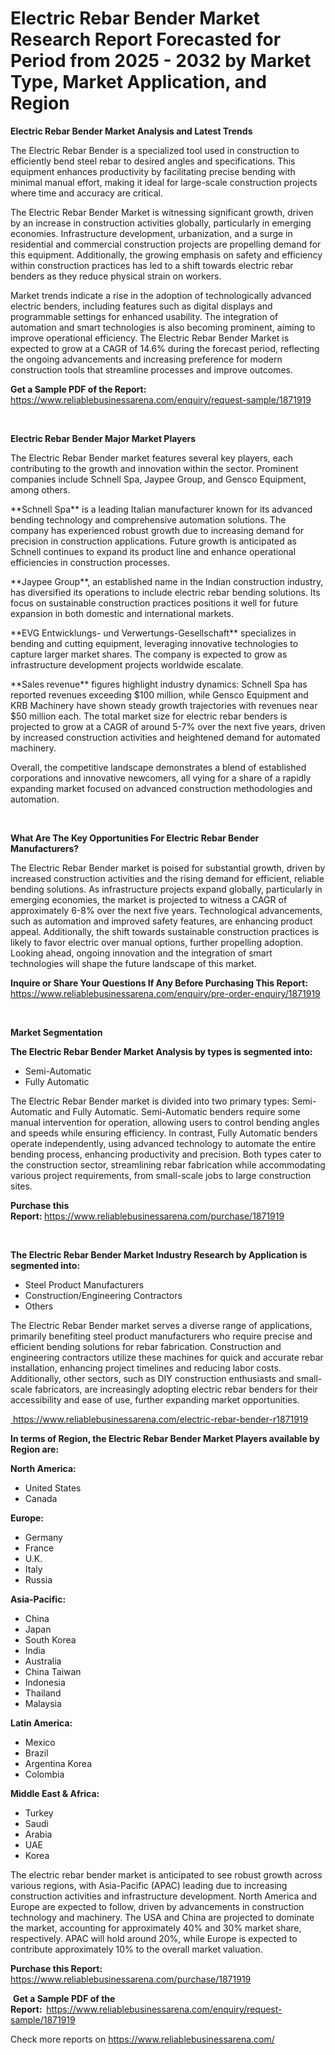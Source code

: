 <p><h1>Electric Rebar Bender Market Research Report Forecasted for Period from 2025 -  2032 by Market Type, Market Application, and Region</h1></p><p><strong>Electric Rebar Bender Market Analysis and Latest Trends</strong></p>
<p><p>The Electric Rebar Bender is a specialized tool used in construction to efficiently bend steel rebar to desired angles and specifications. This equipment enhances productivity by facilitating precise bending with minimal manual effort, making it ideal for large-scale construction projects where time and accuracy are critical.</p><p>The Electric Rebar Bender Market is witnessing significant growth, driven by an increase in construction activities globally, particularly in emerging economies. Infrastructure development, urbanization, and a surge in residential and commercial construction projects are propelling demand for this equipment. Additionally, the growing emphasis on safety and efficiency within construction practices has led to a shift towards electric rebar benders as they reduce physical strain on workers.</p><p>Market trends indicate a rise in the adoption of technologically advanced electric benders, including features such as digital displays and programmable settings for enhanced usability. The integration of automation and smart technologies is also becoming prominent, aiming to improve operational efficiency. The Electric Rebar Bender Market is expected to grow at a CAGR of 14.6% during the forecast period, reflecting the ongoing advancements and increasing preference for modern construction tools that streamline processes and improve outcomes.</p></p>
<p><strong>Get a Sample PDF of the Report:&nbsp;</strong> <a href="https://www.reliablebusinessarena.com/enquiry/request-sample/1871919?utm_campaign=3443&utm_medium=2&utm_source=Github&utm_content=ia&utm_term=08042025&utm_id=electric-rebar-bender">https://www.reliablebusinessarena.com/enquiry/request-sample/1871919</a></p>
<p>&nbsp;</p>
<p><strong>Electric Rebar Bender Major Market Players</strong></p>
<p><p>The Electric Rebar Bender market features several key players, each contributing to the growth and innovation within the sector. Prominent companies include Schnell Spa, Jaypee Group, and Gensco Equipment, among others.</p><p>**Schnell Spa** is a leading Italian manufacturer known for its advanced bending technology and comprehensive automation solutions. The company has experienced robust growth due to increasing demand for precision in construction applications. Future growth is anticipated as Schnell continues to expand its product line and enhance operational efficiencies in construction processes.</p><p>**Jaypee Group**, an established name in the Indian construction industry, has diversified its operations to include electric rebar bending solutions. Its focus on sustainable construction practices positions it well for future expansion in both domestic and international markets.</p><p>**EVG Entwicklungs- und Verwertungs-Gesellschaft** specializes in bending and cutting equipment, leveraging innovative technologies to capture larger market shares. The company is expected to grow as infrastructure development projects worldwide escalate.</p><p>**Sales revenue** figures highlight industry dynamics: Schnell Spa has reported revenues exceeding $100 million, while Gensco Equipment and KRB Machinery have shown steady growth trajectories with revenues near $50 million each. The total market size for electric rebar benders is projected to grow at a CAGR of around 5-7% over the next five years, driven by increased construction activities and heightened demand for automated machinery.</p><p>Overall, the competitive landscape demonstrates a blend of established corporations and innovative newcomers, all vying for a share of a rapidly expanding market focused on advanced construction methodologies and automation.</p></p>
<p>&nbsp;</p>
<p><strong>What Are The Key Opportunities For Electric Rebar Bender Manufacturers?</strong></p>
<p><p>The Electric Rebar Bender market is poised for substantial growth, driven by increased construction activities and the rising demand for efficient, reliable bending solutions. As infrastructure projects expand globally, particularly in emerging economies, the market is projected to witness a CAGR of approximately 6-8% over the next five years. Technological advancements, such as automation and improved safety features, are enhancing product appeal. Additionally, the shift towards sustainable construction practices is likely to favor electric over manual options, further propelling adoption. Looking ahead, ongoing innovation and the integration of smart technologies will shape the future landscape of this market.</p></p>
<p><strong>Inquire or Share Your Questions If Any Before Purchasing This Report:</strong> <a href="https://www.reliablebusinessarena.com/enquiry/pre-order-enquiry/1871919?utm_campaign=3443&utm_medium=2&utm_source=Github&utm_content=ia&utm_term=08042025&utm_id=electric-rebar-bender">https://www.reliablebusinessarena.com/enquiry/pre-order-enquiry/1871919</a></p>
<p>&nbsp;</p>
<p><strong>Market Segmentation</strong></p>
<p><strong>The Electric Rebar Bender Market Analysis by types is segmented into:</strong></p>
<p><ul><li>Semi-Automatic</li><li>Fully Automatic</li></ul></p>
<p><p>The Electric Rebar Bender market is divided into two primary types: Semi-Automatic and Fully Automatic. Semi-Automatic benders require some manual intervention for operation, allowing users to control bending angles and speeds while ensuring efficiency. In contrast, Fully Automatic benders operate independently, using advanced technology to automate the entire bending process, enhancing productivity and precision. Both types cater to the construction sector, streamlining rebar fabrication while accommodating various project requirements, from small-scale jobs to large construction sites.</p></p>
<p><strong>Purchase this Report:&nbsp;</strong><a href="https://www.reliablebusinessarena.com/purchase/1871919?utm_campaign=3443&utm_medium=2&utm_source=Github&utm_content=ia&utm_term=08042025&utm_id=electric-rebar-bender">https://www.reliablebusinessarena.com/purchase/1871919</a></p>
<p>&nbsp;</p>
<p><strong>The Electric Rebar Bender Market Industry Research by Application is segmented into:</strong></p>
<p><ul><li>Steel Product Manufacturers</li><li>Construction/Engineering Contractors</li><li>Others</li></ul></p>
<p><p>The Electric Rebar Bender market serves a diverse range of applications, primarily benefiting steel product manufacturers who require precise and efficient bending solutions for rebar fabrication. Construction and engineering contractors utilize these machines for quick and accurate rebar installation, enhancing project timelines and reducing labor costs. Additionally, other sectors, such as DIY construction enthusiasts and small-scale fabricators, are increasingly adopting electric rebar benders for their accessibility and ease of use, further expanding market opportunities.</p></p>
<p><a href="https://www.reliablebusinessarena.com/electric-rebar-bender-r1871919?utm_campaign=3443&utm_medium=2&utm_source=Github&utm_content=ia&utm_term=08042025&utm_id=electric-rebar-bender">&nbsp;https://www.reliablebusinessarena.com/electric-rebar-bender-r1871919</a></p>
<p><strong>In terms of Region, the Electric Rebar Bender Market Players available by Region are:</strong></p>
<p>
    <p> <strong> North America: </strong>
        <ul>
            <li>United States</li>
            <li>Canada</li>
        </ul>
        </p> 
    <p> <strong> Europe: </strong>
        <ul>
            <li>Germany</li>
            <li>France</li>
            <li>U.K.</li>
            <li>Italy</li>
            <li>Russia</li>
        </ul>
        </p> 
    <p> <strong> Asia-Pacific: </strong>
        <ul>
            <li>China</li>
            <li>Japan</li>
            <li>South Korea</li>
            <li>India</li>
            <li>Australia</li>
            <li>China Taiwan</li>
            <li>Indonesia</li>
            <li>Thailand</li>
            <li>Malaysia</li>
        </ul>
        </p> 
    <p> <strong> Latin America: </strong>
        <ul>
            <li>Mexico</li>
            <li>Brazil</li>
            <li>Argentina Korea</li>
            <li>Colombia</li>
        </ul>
        </p> 
    <p> <strong> Middle East & Africa: </strong>
        <ul>
            <li>Turkey</li>
            <li>Saudi</li>
            <li>Arabia</li>
            <li>UAE</li>
            <li>Korea</li>
        </ul>
    </p>
    </p>
<p><p>The electric rebar bender market is anticipated to see robust growth across various regions, with Asia-Pacific (APAC) leading due to increasing construction activities and infrastructure development. North America and Europe are expected to follow, driven by advancements in construction technology and machinery. The USA and China are projected to dominate the market, accounting for approximately 40% and 30% market share, respectively. APAC will hold around 20%, while Europe is expected to contribute approximately 10% to the overall market valuation.</p></p>
<p><strong>Purchase this Report: </strong><a href="https://www.reliablebusinessarena.com/purchase/1871919?utm_campaign=3443&utm_medium=2&utm_source=Github&utm_content=ia&utm_term=08042025&utm_id=electric-rebar-bender">https://www.reliablebusinessarena.com/purchase/1871919</a></p>
<p>&nbsp;<strong>Get a Sample PDF of the Report:&nbsp;&nbsp;</strong><a href="https://www.reliablebusinessarena.com/enquiry/request-sample/1871919?utm_campaign=3443&utm_medium=2&utm_source=Github&utm_content=ia&utm_term=08042025&utm_id=electric-rebar-bender">https://www.reliablebusinessarena.com/enquiry/request-sample/1871919</a></p>
<p><strong></strong></p>
<p>Check more reports on <a href="https://www.reliablebusinessarena.com/?utm_campaign=3443&utm_medium=2&utm_source=Github&utm_content=ia&utm_term=08042025&utm_id=electric-rebar-bender">https://www.reliablebusinessarena.com/</a></p>